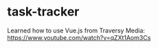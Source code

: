 # task-tracker

Learned how to use Vue.js from Traversy Media: https://www.youtube.com/watch?v=qZXt1Aom3Cs
